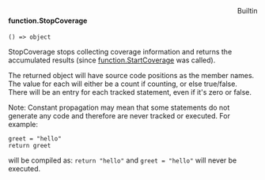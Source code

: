 <div style="float:right"><span class="builtin">Builtin</span></div>

#### function.StopCoverage

``` suneido
() => object
```

StopCoverage stops collecting coverage information and returns the accumulated results (since [function.StartCoverage](<function.StartCoverage.md>) was called).

The returned object will have source code positions as the member names. The value for each will either be a count if counting, or else true/false. There will be an entry for each tracked statement, even if it's zero or false.

Note: Constant propagation may mean that some statements do not generate any code and therefore are never tracked or executed. For example:

``` suneido
greet = "hello"
return greet
```

will be compiled as: `return "hello"` and `greet = "hello"` will never be executed.